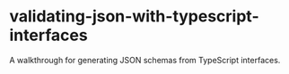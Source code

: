 # validating-json-with-typescript-interfaces
A walkthrough for generating JSON schemas from TypeScript interfaces.
